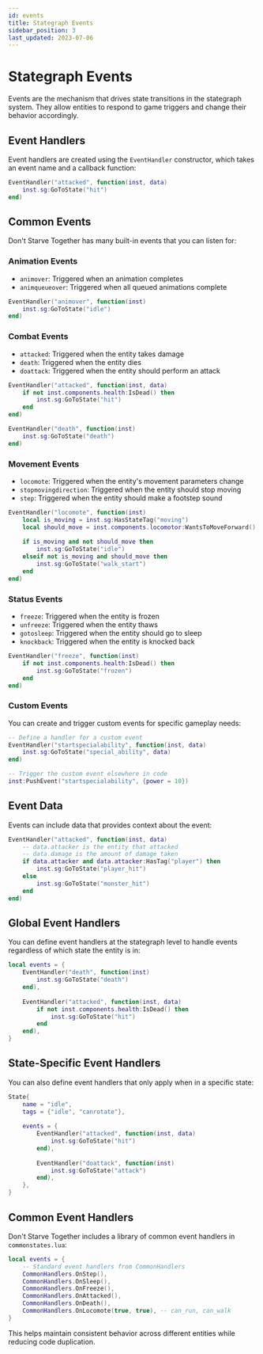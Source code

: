 ```yaml
---
id: events
title: Stategraph Events
sidebar_position: 3
last_updated: 2023-07-06
---
```


# Stategraph Events

Events are the mechanism that drives state transitions in the stategraph system. They allow entities to respond to game triggers and change their behavior accordingly.

## Event Handlers

Event handlers are created using the `EventHandler` constructor, which takes an event name and a callback function:

```lua
EventHandler("attacked", function(inst, data)
    inst.sg:GoToState("hit")
end)
```

## Common Events

Don't Starve Together has many built-in events that you can listen for:

### Animation Events

- `animover`: Triggered when an animation completes
- `animqueueover`: Triggered when all queued animations complete

```lua
EventHandler("animover", function(inst)
    inst.sg:GoToState("idle")
end)
```

### Combat Events

- `attacked`: Triggered when the entity takes damage
- `death`: Triggered when the entity dies
- `doattack`: Triggered when the entity should perform an attack

```lua
EventHandler("attacked", function(inst, data)
    if not inst.components.health:IsDead() then
        inst.sg:GoToState("hit")
    end
end)

EventHandler("death", function(inst)
    inst.sg:GoToState("death")
end)
```

### Movement Events

- `locomote`: Triggered when the entity's movement parameters change
- `stopmovingdirection`: Triggered when the entity should stop moving
- `step`: Triggered when the entity should make a footstep sound

```lua
EventHandler("locomote", function(inst)
    local is_moving = inst.sg:HasStateTag("moving")
    local should_move = inst.components.locomotor:WantsToMoveForward()
    
    if is_moving and not should_move then
        inst.sg:GoToState("idle")
    elseif not is_moving and should_move then
        inst.sg:GoToState("walk_start")
    end
end)
```

### Status Events

- `freeze`: Triggered when the entity is frozen
- `unfreeze`: Triggered when the entity thaws
- `gotosleep`: Triggered when the entity should go to sleep
- `knockback`: Triggered when the entity is knocked back

```lua
EventHandler("freeze", function(inst)
    if not inst.components.health:IsDead() then
        inst.sg:GoToState("frozen")
    end
end)
```

### Custom Events

You can create and trigger custom events for specific gameplay needs:

```lua
-- Define a handler for a custom event
EventHandler("startspecialability", function(inst, data)
    inst.sg:GoToState("special_ability", data)
end)

-- Trigger the custom event elsewhere in code
inst:PushEvent("startspecialability", {power = 10})
```

## Event Data

Events can include data that provides context about the event:

```lua
EventHandler("attacked", function(inst, data)
    -- data.attacker is the entity that attacked
    -- data.damage is the amount of damage taken
    if data.attacker and data.attacker:HasTag("player") then
        inst.sg:GoToState("player_hit")
    else
        inst.sg:GoToState("monster_hit")
    end
end)
```

## Global Event Handlers

You can define event handlers at the stategraph level to handle events regardless of which state the entity is in:

```lua
local events = {
    EventHandler("death", function(inst)
        inst.sg:GoToState("death")
    end),
    
    EventHandler("attacked", function(inst, data)
        if not inst.components.health:IsDead() then
            inst.sg:GoToState("hit")
        end
    end),
}
```

## State-Specific Event Handlers

You can also define event handlers that only apply when in a specific state:

```lua
State{
    name = "idle",
    tags = {"idle", "canrotate"},
    
    events = {
        EventHandler("attacked", function(inst, data)
            inst.sg:GoToState("hit")
        end),
        
        EventHandler("doattack", function(inst)
            inst.sg:GoToState("attack")
        end),
    },
}
```

## Common Event Handlers

Don't Starve Together includes a library of common event handlers in `commonstates.lua`:

```lua
local events = {
    -- Standard event handlers from CommonHandlers
    CommonHandlers.OnStep(),
    CommonHandlers.OnSleep(),
    CommonHandlers.OnFreeze(),
    CommonHandlers.OnAttacked(),
    CommonHandlers.OnDeath(),
    CommonHandlers.OnLocomote(true, true), -- can_run, can_walk
}
```

This helps maintain consistent behavior across different entities while reducing code duplication. 
